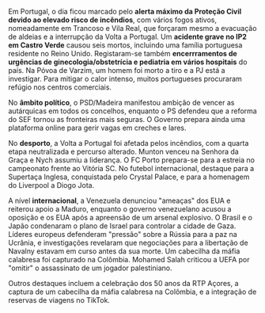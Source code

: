 Em Portugal, o dia ficou marcado pelo **alerta máximo da Proteção Civil devido ao elevado risco de incêndios**, com vários fogos ativos, nomeadamente em Trancoso e Vila Real, que forçaram mesmo a evacuação de aldeias e a interrupção da Volta a Portugal. Um **acidente grave no IP2 em Castro Verde** causou seis mortos, incluindo uma família portuguesa residente no Reino Unido. Registaram-se também **encerrramentos de urgências de ginecologia/obstetrícia e pediatria em vários hospitais** do país. Na Póvoa de Varzim, um homem foi morto a tiro e a PJ está a investigar. Para mitigar o calor intenso, muitos portugueses procuraram refúgio nos centros comerciais.

No **âmbito político**, o PSD/Madeira manifestou ambição de vencer as autárquicas em todos os concelhos, enquanto o PS defendeu que a reforma do SEF tornou as fronteiras mais seguras. O Governo prepara ainda uma plataforma online para gerir vagas em creches e lares.

No **desporto**, a Volta a Portugal foi afetada pelos incêndios, com a quarta etapa neutralizada e percurso alterado. Munton venceu na Senhora da Graça e Nych assumiu a liderança. O FC Porto prepara-se para a estreia no campeonato frente ao Vitória SC. No futebol internacional, destaque para a Supertaça Inglesa, conquistada pelo Crystal Palace, e para a homenagem do Liverpool a Diogo Jota.

A nível **internacional**, a Venezuela denunciou "ameaças" dos EUA e reiterou apoio a Maduro, enquanto o governo venezuelano acusou a oposição e os EUA após a apreensão de um arsenal explosivo. O Brasil e o Japão condenaram o plano de Israel para controlar a cidade de Gaza. Líderes europeus defenderam "pressão" sobre a Rússia para a paz na Ucrânia, e investigações revelaram que negociações para a libertação de Navalny estavam em curso antes da sua morte. Um cabecilha da máfia calabresa foi capturado na Colômbia. Mohamed Salah criticou a UEFA por "omitir" o assassinato de um jogador palestiniano.

Outros destaques incluem a celebração dos 50 anos da RTP Açores, a captura de um cabecilha da máfia calabresa na Colômbia, e a integração de reservas de viagens no TikTok.